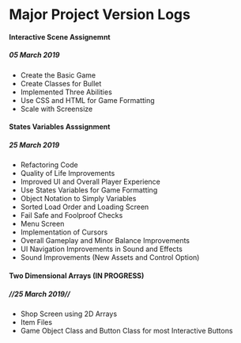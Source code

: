 # Major Project Version Logs

#### Interactive Scene Assignemnt
##### 05 March 2019

- Create the Basic Game
- Create Classes for Bullet
- Implemented Three Abilities
- Use CSS and HTML for Game Formatting
- Scale with Screensize

#### States Variables Asssignment
##### 25 March 2019

- Refactoring Code
- Quality of Life Improvements 
- Improved UI and Overall Player Experience
- Use States Variables for Game Formatting
- Object Notation to Simply Variables
- Sorted Load Order and Loading Screen
- Fail Safe and Foolproof Checks
- Menu Screen
- Implementation of Cursors
- Overall Gameplay and Minor Balance Improvements
- UI Navigation Improvements in Sound and Effects
- Sound Improvements (New Assets and Control Option)

#### Two Dimensional Arrays (IN PROGRESS)
##### //25 March 2019//

- Shop Screen using 2D Arrays
- Item Files
- Game Object Class and Button Class for most Interactive Buttons

